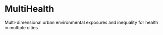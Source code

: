 # MultiHealth
Multi-dimensional urban environmental exposures and inequality for health in multiple cities
